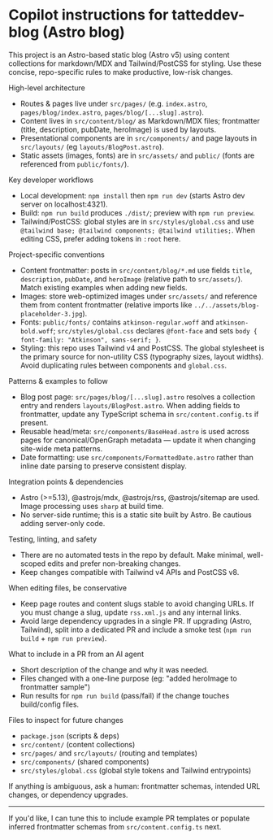 <!-- .github/copilot-instructions.md - guidance for AI coding agents working in this Astro blog repo -->
# Copilot instructions for tatteddev-blog (Astro blog)

This project is an Astro-based static blog (Astro v5) using content collections for markdown/MDX and Tailwind/PostCSS for styling. Use these concise, repo-specific rules to make productive, low-risk changes.

High-level architecture
- Routes & pages live under `src/pages/` (e.g. `index.astro`, `pages/blog/index.astro`, `pages/blog/[...slug].astro`).
- Content lives in `src/content/blog/` as Markdown/MDX files; frontmatter (title, description, pubDate, heroImage) is used by layouts.
- Presentational components are in `src/components/` and page layouts in `src/layouts/` (eg `layouts/BlogPost.astro`).
- Static assets (images, fonts) are in `src/assets/` and `public/` (fonts are referenced from `public/fonts/`).

Key developer workflows
- Local development: `npm install` then `npm run dev` (starts Astro dev server on localhost:4321).
- Build: `npm run build` produces `./dist/`; preview with `npm run preview`.
- Tailwind/PostCSS: global styles are in `src/styles/global.css` and use `@tailwind base; @tailwind components; @tailwind utilities;`. When editing CSS, prefer adding tokens in `:root` here.

Project-specific conventions
- Content frontmatter: posts in `src/content/blog/*.md` use fields `title`, `description`, `pubDate`, and `heroImage` (relative path to `src/assets/`). Match existing examples when adding new fields.
- Images: store web-optimized images under `src/assets/` and reference them from content frontmatter (relative imports like `../../assets/blog-placeholder-3.jpg`).
- Fonts: `public/fonts/` contains `atkinson-regular.woff` and `atkinson-bold.woff`; `src/styles/global.css` declares `@font-face` and sets `body { font-family: "Atkinson", sans-serif; }`.
- Styling: this repo uses Tailwind v4 and PostCSS. The global stylesheet is the primary source for non-utility CSS (typography sizes, layout widths). Avoid duplicating rules between components and `global.css`.

Patterns & examples to follow
- Blog post page: `src/pages/blog/[...slug].astro` resolves a collection entry and renders `layouts/BlogPost.astro`. When adding fields to frontmatter, update any TypeScript schema in `src/content.config.ts` if present.
- Reusable head/meta: `src/components/BaseHead.astro` is used across pages for canonical/OpenGraph metadata — update it when changing site-wide meta patterns.
- Date formatting: use `src/components/FormattedDate.astro` rather than inline date parsing to preserve consistent display.

Integration points & dependencies
- Astro (>=5.13), @astrojs/mdx, @astrojs/rss, @astrojs/sitemap are used. Image processing uses `sharp` at build time.
- No server-side runtime; this is a static site built by Astro. Be cautious adding server-only code.

Testing, linting, and safety
- There are no automated tests in the repo by default. Make minimal, well-scoped edits and prefer non-breaking changes.
- Keep changes compatible with Tailwind v4 APIs and PostCSS v8.

When editing files, be conservative
- Keep page routes and content slugs stable to avoid changing URLs. If you must change a slug, update `rss.xml.js` and any internal links.
- Avoid large dependency upgrades in a single PR. If upgrading (Astro, Tailwind), split into a dedicated PR and include a smoke test (`npm run build` + `npm run preview`).

What to include in a PR from an AI agent
- Short description of the change and why it was needed.
- Files changed with a one-line purpose (eg: "added heroImage to frontmatter sample")
- Run results for `npm run build` (pass/fail) if the change touches build/config files.

Files to inspect for future changes
- `package.json` (scripts & deps)
- `src/content/` (content collections)
- `src/pages/` and `src/layouts/` (routing and templates)
- `src/components/` (shared components)
- `src/styles/global.css` (global style tokens and Tailwind entrypoints)

If anything is ambiguous, ask a human: frontmatter schemas, intended URL changes, or dependency upgrades.

---
If you'd like, I can tune this to include example PR templates or populate inferred frontmatter schemas from `src/content.config.ts` next.
